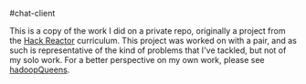 #chat-client

This is a copy of the work I did on a private repo, originally a project from the [Hack Reactor](http://hackreactor.com) curriculum. This project was worked on with a pair, and as such is representative of the kind of problems that I've tackled, but not of my solo work. For a better perspective on my own work, please see [hadoopQueens](http://github.com/ruanp/hadoopQueens).
